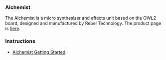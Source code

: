 ### Alchemist

The Alchemist is a micro synthesizer and effects unit based on the OWL2 board, designed and manufactured by Rebel Technology. The product page is [here](https://www.rebeltech.org/products/alchemist).

### Instructions
* [Alchemist Getting Started](Alchemist_Getting_Started)

